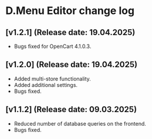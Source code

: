 <!DOCTYPE html>
<html lang="en">
<head></head>
<body>
    <h1>D.Menu Editor change log</h1>
    <h2>[v1.2.1] (Release date: 19.04.2025)</h2>
    <p>
        <ul>
            <li>Bugs fixed for OpenCart 4.1.0.3.</li>
        </ul>
    </p>
    <h2>[v1.2.0] (Release date: 19.04.2025)</h2>
    <p>
        <ul>
            <li>Added multi-store functionality.</li>
            <li>Added additional settings.</li>
            <li>Bugs fixed.</li>
        </ul>
    </p>
    <h2>[v1.1.2] (Release date: 09.03.2025)</h2>
    <p>
        <ul>
            <li>Reduced number of database queries on the frontend.</li>
            <li>Bugs fixed.</li>
        </ul>
    </p>
</body>
</html>
